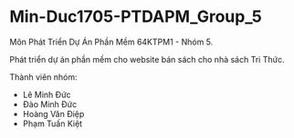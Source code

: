 # Min-Duc1705-PTDAPM_Group_5
Môn Phát Triển Dự Án Phần Mềm 64KTPM1 - Nhóm 5.

Phát triển dự án phần mềm cho website bán sách cho nhà sách Tri Thức.

Thành viên nhóm:
- Lê Minh Đức
- Đào Minh Đức
- Hoàng Văn Điệp
- Phạm Tuấn Kiệt
